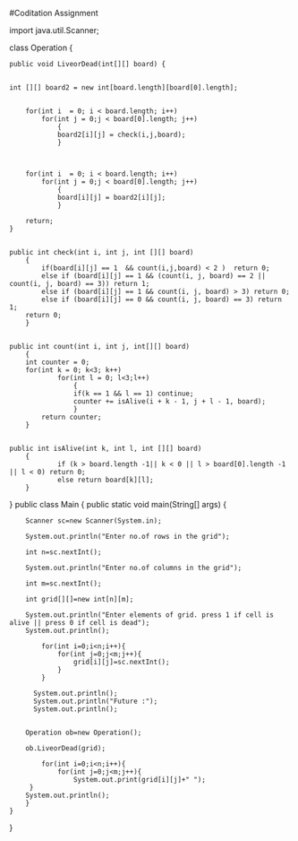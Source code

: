 
#Coditation Assignment


import java.util.Scanner;

class Operation {
    
    public void LiveorDead(int[][] board) {
        
    
    int [][] board2 = new int[board.length][board[0].length];  
        
           
        for(int i  = 0; i < board.length; i++)
            for(int j = 0;j < board[0].length; j++)
                {
                board2[i][j] = check(i,j,board);
                }
        
        
          
        for(int i  = 0; i < board.length; i++)
            for(int j = 0;j < board[0].length; j++)
                {
                board[i][j] = board2[i][j];
                }
        
        return;
    }
          
    
    public int check(int i, int j, int [][] board)
        {
            if(board[i][j] == 1  && count(i,j,board) < 2 )  return 0;
            else if (board[i][j] == 1 && (count(i, j, board) == 2 || count(i, j, board) == 3)) return 1;
            else if (board[i][j] == 1 && count(i, j, board) > 3) return 0;
            else if (board[i][j] == 0 && count(i, j, board) == 3) return 1; 
        return 0;
        }
   
        
    public int count(int i, int j, int[][] board)
        {
        int counter = 0;   
        for(int k = 0; k<3; k++)
                for(int l = 0; l<3;l++)
                    {
                    if(k == 1 && l == 1) continue;
                    counter += isAlive(i + k - 1, j + l - 1, board);
                    }
            return counter;
        }
    
          
    public int isAlive(int k, int l, int [][] board)
        {
                if (k > board.length -1|| k < 0 || l > board[0].length -1 || l < 0) return 0;
                else return board[k][l];
        }
    
}
public class Main
{
	public static void main(String[] args) {
		
		Scanner sc=new Scanner(System.in);
		
		System.out.println("Enter no.of rows in the grid");
		
		int n=sc.nextInt();
		
		System.out.println("Enter no.of columns in the grid");
		
		int m=sc.nextInt();
		
		int grid[][]=new int[n][m];
		
		System.out.println("Enter elements of grid. press 1 if cell is alive || press 0 if cell is dead");
		System.out.println();
		
		    for(int i=0;i<n;i++){
		        for(int j=0;j<m;j++){
		            grid[i][j]=sc.nextInt();
		        }   
	        }
	    
	      System.out.println();
	      System.out.println("Future :");
	      System.out.println();
	    
	    
	    Operation ob=new Operation();
	    
	    ob.LiveorDead(grid);
	    
	        for(int i=0;i<n;i++){
		        for(int j=0;j<m;j++){
		            System.out.print(grid[i][j]+" ");
		 }
		System.out.println();
	    }
	}
}
